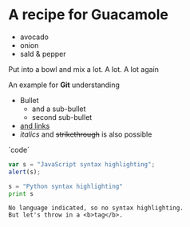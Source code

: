 # A recipe for Guacamole

- avocado
- onion
- sald & pepper

Put into a bowl and mix a lot. A lot. A lot again

An example for **Git** understanding

- Bullet
  - and a sub-bullet
  - second sub-bullet
- [and links](http://bio-it.embl.de)
- *italics* and ~~strikethrough~~ is also possible

´code´

```javascript
var s = "JavaScript syntax highlighting";
alert(s);
```
 
```python
s = "Python syntax highlighting"
print s
```
 
```
No language indicated, so no syntax highlighting. 
But let's throw in a <b>tag</b>.
```
